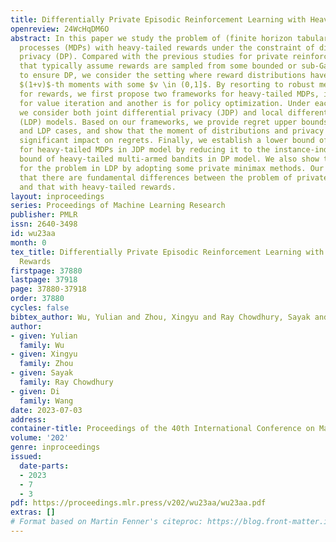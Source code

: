 ```yaml
---
title: Differentially Private Episodic Reinforcement Learning with Heavy-tailed Rewards
openreview: 24WcHqDM6O
abstract: In this paper we study the problem of (finite horizon tabular) Markov decision
  processes (MDPs) with heavy-tailed rewards under the constraint of differential
  privacy (DP). Compared with the previous studies for private reinforcement learning
  that typically assume rewards are sampled from some bounded or sub-Gaussian distributions
  to ensure DP, we consider the setting where reward distributions have only finite
  $(1+v)$-th moments with some $v \in (0,1]$. By resorting to robust mean estimators
  for rewards, we first propose two frameworks for heavy-tailed MDPs, i.e., one is
  for value iteration and another is for policy optimization. Under each framework,
  we consider both joint differential privacy (JDP) and local differential privacy
  (LDP) models. Based on our frameworks, we provide regret upper bounds for both JDP
  and LDP cases, and show that the moment of distributions and privacy budget have
  significant impact on regrets. Finally, we establish a lower bound of regret minimization
  for heavy-tailed MDPs in JDP model by reducing it to the instance-independent lower
  bound of heavy-tailed multi-armed bandits in DP model. We also show the lower bound
  for the problem in LDP by adopting some private minimax methods. Our results reveal
  that there are fundamental differences between the problem of private RL with sub-Gaussian
  and that with heavy-tailed rewards.
layout: inproceedings
series: Proceedings of Machine Learning Research
publisher: PMLR
issn: 2640-3498
id: wu23aa
month: 0
tex_title: Differentially Private Episodic Reinforcement Learning with Heavy-tailed
  Rewards
firstpage: 37880
lastpage: 37918
page: 37880-37918
order: 37880
cycles: false
bibtex_author: Wu, Yulian and Zhou, Xingyu and Ray Chowdhury, Sayak and Wang, Di
author:
- given: Yulian
  family: Wu
- given: Xingyu
  family: Zhou
- given: Sayak
  family: Ray Chowdhury
- given: Di
  family: Wang
date: 2023-07-03
address: 
container-title: Proceedings of the 40th International Conference on Machine Learning
volume: '202'
genre: inproceedings
issued:
  date-parts:
  - 2023
  - 7
  - 3
pdf: https://proceedings.mlr.press/v202/wu23aa/wu23aa.pdf
extras: []
# Format based on Martin Fenner's citeproc: https://blog.front-matter.io/posts/citeproc-yaml-for-bibliographies/
---
```


